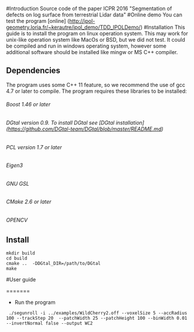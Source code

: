 #Introduction
Source code of the paper ICPR 2016 "Segmentation of defects on log surface from terrestrial Lidar data"
#Online demo
You can test the program [online]
(http://ipol-geometry.loria.fr/~kerautre/ipol_demo/TDD_IPOLDemo/)
#Installation
This guide is to install the program on linux operation system. This may work for unix-like operation system like MacOs or BSD, but we did not test. It could be compiled and run in windows operating system, however some additional software should be installed like mingw or MS C++ compiler.
## Dependencies
The program uses some C++ 11 feature, so we recommend the use of gcc 4.7 or later to compile. The program requires these libraries to be installed:
###### Boost 1.46 or later
###### DGtal version 0.9. To install DGtal see [DGtal installation] (https://github.com/DGtal-team/DGtal/blob/master/README.md)
###### PCL version 1.7 or later
###### Eigen3
###### GNU GSL 
###### CMake 2.6 or later
###### OPENCV 

## Install
```
mkdir build
cd build
cmake ..  -DDGtal_DIR=/path/to/DGtal
make
```
#User guide

=======
* Run the program
```
 ./segunroll -i ../examples/WildCherry2.off --voxelSize 5 --accRadius 100 --trackStep 20  --patchWidth 25 --patchHeight 100 --binWidth 0.01 --invertNormal false --output WC2

```
